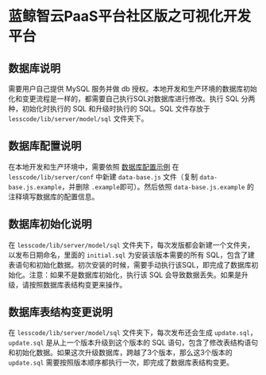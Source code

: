# 蓝鲸智云PaaS平台社区版之可视化开发平台

## 数据库说明

需要用户自己提供 MySQL 服务并做 db 授权。本地开发和生产环境的数据库初始化和变更流程是一样的，都需要自己执行SQL对数据库进行修改。执行 SQL 分两种，初始化时执行的 SQL 和升级时执行的 SQL。SQL 文件存放于 `lesscode/lib/server/model/sql` 文件夹下。

## 数据库配置说明

在本地开发和生产环境中，需要依照 [数据库配置示例](../../lib/server/conf/data-base.js.example) 在 `lesscode/lib/server/conf` 中新建 `data-base.js` 文件（复制 `data-base.js.example`，并删除 `.example`即可）。然后依照 `data-base.js.example` 的注释填写数据库的配置信息。

## 数据库初始化说明

在 `lesscode/lib/server/model/sql` 文件夹下，每次发版都会新建一个文件夹，以发布日期命名，里面的 `initial.sql` 为安装该版本需要的所有 SQL，包含了建表语句和初始化数据。初次安装的时候，需要手动执行该SQL，即完成了数据库初始化。注意：如果不是数据库初始化，执行该 SQL 会导致数据丢失。如果是升级，请按照数据库表结构变更来操作。

## 数据库表结构变更说明

在 `lesscode/lib/server/model/sql` 文件夹下，每次发布还会生成 `update.sql`，`update.sql` 是从上一个版本升级到这个版本的 SQL 语句，包含了修改表结构语句和初始化数据。如果这次升级数据库，跨越了3个版本，那么这3个版本的 `update.sql` 需要按照版本顺序都执行一次，即完成了数据库表结构变更。
